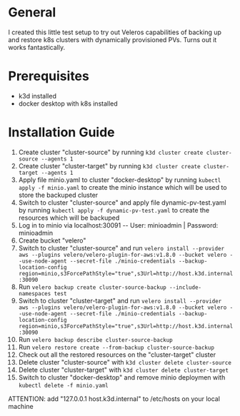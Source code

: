 # General
I created this little test setup to try out Veleros capabilities of backing up and restore k8s clusters with dynamically provisioned PVs. Turns out it works fantastically.

# Prerequisites
- k3d installed
- docker desktop with k8s installed

# Installation Guide
1. Create cluster "cluster-source" by running `k3d cluster create cluster-source --agents 1`
2. Create cluster "cluster-target" by running `k3d cluster create cluster-target --agents 1`
3. Apply file minio.yaml to cluster "docker-desktop" by running `kubectl apply -f minio.yaml` to create the minio instance which will be used to store the backuped cluster
4. Switch to cluster "cluster-source" and apply file dynamic-pv-test.yaml by running `kubectl apply -f dynamic-pv-test.yaml` to create the resources which will be backuped
5. Log in to minio via localhost:30091 -- User: minioadmin | Password: minioadmin
6. Create bucket "velero"
7. Switch to cluster "cluster-source" and run `velero install --provider aws --plugins velero/velero-plugin-for-aws:v1.8.0 --bucket velero --use-node-agent --secret-file ./minio-credentials --backup-location-config region=minio,s3ForcePathStyle="true",s3Url=http://host.k3d.internal:30090`
8. Run `velero backup create cluster-source-backup --include-namespaces test`
9. Switch to cluster "cluster-target" and run `velero install --provider aws --plugins velero/velero-plugin-for-aws:v1.8.0 --bucket velero --use-node-agent --secret-file ./minio-credentials --backup-location-config region=minio,s3ForcePathStyle="true",s3Url=http://host.k3d.internal:30090`
10. Run `velero backup describe cluster-source-backup`
11. Run `velero restore create --from-backup cluster-source-backup`
12. Check out all the restored resources on the "cluster-target" cluster
13. Delete cluster "cluster-source" with `k3d cluster delete cluster-source`
14. Delete cluster "cluster-target" with `k3d cluster delete cluster-target`
15. Switch to cluster "docker-desktop" and remove minio deploymen with `kubectl delete -f minio.yaml`

ATTENTION: add "127.0.0.1 host.k3d.internal" to /etc/hosts on your local machine
